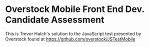 # Overstock Mobile Front End Dev. Candidate Assessment

This is Trevor Hatch's solution to the JavaScript test presented by Overstock found at <https://github.com/overstock/JSTestMobile>
